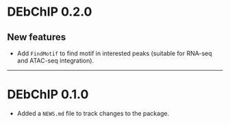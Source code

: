 # DEbChIP 0.2.0
## New features
* Add `FindMotif` to find motif in interested peaks (suitable for RNA-seq and ATAC-seq integration).

-------------

# DEbChIP 0.1.0

* Added a `NEWS.md` file to track changes to the package.

